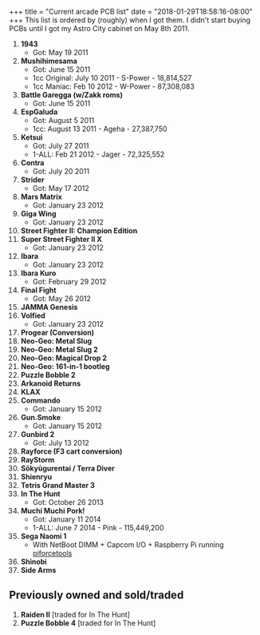 +++
title = "Current arcade PCB list"
date = "2018-01-29T18:58:16-08:00"
+++
This list is ordered by (roughly) when I got them.  I didn't start buying PCBs until I got my Astro City cabinet on May 8th 2011.

1. **1943**
	* Got: May 19 2011
1. **Mushihimesama**
	* Got: June 15 2011
	* 1cc Original: July 10 2011 - S-Power - 18,814,527
	* 1cc Maniac: Feb 10 2012 - W-Power - 87,308,083
1. **Battle Garegga (w/Zakk roms)**
	* Got: June 15 2011
1. **EspGaluda**
	* Got: August 5 2011
	* 1cc: August 13 2011 - Ageha - 27,387,750
1. **Ketsui**
	* Got: July 27 2011
	* 1-ALL: Feb 21 2012 - Jager - 72,325,552
1. **Contra**
	* Got: July 20 2011
1. **Strider**
	* Got: May 17 2012
1. **Mars Matrix**
	* Got: January 23 2012
1. **Giga Wing**
	* Got: January 23 2012
1. **Street Fighter II: Champion Edition**
1. **Super Street Fighter II X**
	* Got: January 23 2012
1. **Ibara**
	* Got: January 23 2012
1. **Ibara Kuro**
	* Got: February 29 2012
1. **Final Fight**
	* Got: May 26 2012
1. **JAMMA Genesis**
1. **Volfied**
	* Got: January 23 2012
1. **Progear (Conversion)**
1. **Neo-Geo: Metal Slug**
1. **Neo-Geo: Metal Slug 2**
1. **Neo-Geo: Magical Drop 2**
1. **Neo-Geo: 161-in-1 bootleg**
1. **Puzzle Bobble 2**
1. **Arkanoid Returns**
1. **KLAX**
1. **Commando**
	* Got: January 15 2012
1. **Gun.Smoke**
	* Got: January 15 2012
1. **Gunbird 2**
	* Got: July 13 2012
1. **Rayforce (F3 cart conversion)**
1. **RayStorm**
1. **Sōkyūgurentai / Terra Diver**
1. **Shienryu**
1. **Tetris Grand Master 3**
1. **In The Hunt**
	* Got: October 26 2013
1. **Muchi Muchi Pork!**
	* Got: January 11 2014
	* 1-ALL: June 7 2014 - Pink - 115,449,200
1. **Sega Naomi 1**
	* With NetBoot DIMM + Capcom I/O + Raspberry Pi running [piforcetools](https://github.com/wnka/piforcetools)
1. **Shinobi**
1. **Side Arms**

## Previously owned and sold/traded

1. **Raiden II** [traded for In The Hunt]
1. **Puzzle Bobble 4** [traded for In The Hunt]
